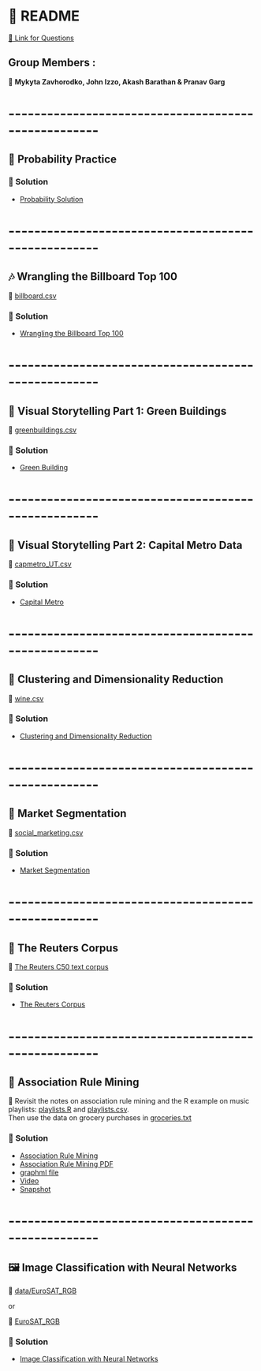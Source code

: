 # 📘 README 

[🔗 Link for Questions](https://github.com/jgscott/STA380/tree/master/exercises)

## Group Members :
👥 **Mykyta Zavhorodko, John Izzo, Akash Barathan & Pranav Garg**


# ----------------------------------------------------
## 🎲 Probability Practice

### 📝 Solution 
- [Probability Solution](0.%20Probability/Improved_Probability.ipynb)


# ----------------------------------------------------
## 🎶 Wrangling the Billboard Top 100

📂 [billboard.csv](1.%20Wrangling%20the%20Billboard/billboard.csv)

### 📝 Solution
- [Wrangling the Billboard Top 100](1.%20Wrangling%20the%20Billboard/Wrangling%20the%20Billboard.ipynb)



# ----------------------------------------------------
## 🌿 Visual Storytelling Part 1: Green Buildings

📂 [greenbuildings.csv](2.%20Visual%20story%20telling%20part%201%20green%20buildings/greenbuildings.csv)

### 📝 Solution
- [Green Building](2.%20Visual%20story%20telling%20part%201%20green%20buildings/GreenBuildings.ipynb)



# ----------------------------------------------------
## 🚋 Visual Storytelling Part 2: Capital Metro Data

📂 [capmetro_UT.csv](3.%20Visual%20story%20telling%20part%202%20Capital%20Metro%20data/capmetro_UT.csv)

### 📝 Solution
- [Capital Metro](3.%20Visual%20story%20telling%20part%202%20Capital%20Metro%20data/CapitalUT.ipynb)



# ----------------------------------------------------
## 🍷 Clustering and Dimensionality Reduction

📂 [wine.csv](4.%20Clustering%20and%20dimensionality%20reduction/wine.csv)

### 📝 Solution
- [Clustering and Dimensionality Reduction](4.%20Clustering%20and%20dimensionality%20reduction/Clustering%20and%20Dimensionality.ipynb)



# ----------------------------------------------------
## 🎯 Market Segmentation

📂 [social_marketing.csv](5.%20Market%20segmentation/social_marketing.csv)

### 📝 Solution
- [Market Segmentation](5.%20Market%20segmentation/MarketSegmentation.ipynb)



# ----------------------------------------------------
## 📰 The Reuters Corpus

📂 [The Reuters C50 text corpus](6.%20The%20Reuters%20corpus/ReutersC50/)

### 📝 Solution
- [The Reuters Corpus](6.%20The%20Reuters%20corpus/ReutersCorpus.ipynb)


# ----------------------------------------------------
## 🛒 Association Rule Mining

📂 Revisit the notes on association rule mining and the R example on music playlists: [playlists.R](7.%20Association%20rule%20mining/playlists.R) and [playlists.csv](7.%20Association%20rule%20mining/playlists.csv).  
Then use the data on grocery purchases in [groceries.txt](7.%20Association%20rule%20mining/groceries.txt) 

### 📝 Solution
 - [Association Rule Mining](7.%20Association%20rule%20mining/Association%20Rule%20Mining.Rmd)
 - [Association Rule Mining PDF](7.%20Association%20rule%20mining/Association-Rule-Mining.pdf)
 - [graphml file](7.%20Association%20rule%20mining/association_graph.gephi)
 - [Video](7.%20Association%20rule%20mining/Video.mp4)
 - [Snapshot](7.%20Association%20rule%20mining/Snapshot.png)


# ----------------------------------------------------
## 🖼️ Image Classification with Neural Networks

📂 [data/EuroSAT_RGB](https://github.com/jgscott/STA380/tree/master/data/EuroSAT_RGB) 

or

📂 [EuroSAT_RGB](8.%20Image%20classification%20with%20neural%20networks/EuroSAT_RGB/)

### 📝 Solution
 - [Image Classification with Neural Networks](8.%20Image%20classification%20with%20neural%20networks/Image%20classification%20with%20neural%20networks.ipynb)

